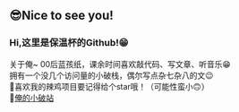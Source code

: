 ## 😎Nice to see you!
### Hi,这里是保温杯的Github!😁
关于俺~
00后蓝孩纸，课余时间喜欢敲代码、写文章、听音乐😁</br>
拥有一个没几个访问量的小破栈，偶尔写点杂七杂八的文😉</br>
👀喜欢我的辣鸡项目要记得给个star哦！（可能性蛮小🙃）</br>
📖[俺的小破站](https://1357.ga/)
